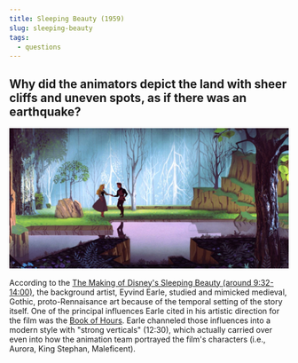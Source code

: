 ```yaml
---
title: Sleeping Beauty (1959)
slug: sleeping-beauty
tags:
  - questions
---
```


## Why did the animators depict the land with sheer cliffs and uneven spots, as if there was an earthquake?

![Aurora and Prince Philip dancing in the forest](./sleeping-beauty-aurora-philip-dancing.jpg)

According to the [The Making of Disney's Sleeping Beauty (around 9:32-14:00)](https://youtu.be/D5uFGv45XEw), the background artist, Eyvind Earle, studied and mimicked medieval, Gothic, proto-Rennaisance art because of the temporal setting of the story itself. One of the principal influences Earle cited in his artistic direction for the film was the [Book of Hours](https://en.wikipedia.org/wiki/Book_of_hours). Earle channeled those influences into a modern style with "strong verticals" (12:30), which actually carried over even into how the animation team portrayed the film's characters (i.e., Aurora, King Stephan, Maleficent).
